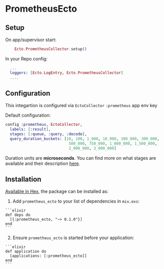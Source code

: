 # PrometheusEcto

## Setup

On app/supervisor start:

```elixir
    Ecto.PrometheusCollector.setup()
```

In your Repo config:

```elixir
  ...
  loggers: [Ecto.LogEntry, Ecto.PrometheusCollector]
  ....
```

## Configuration

This integartion is configured via `EctoCollector` `:prometheus` app env key

Default configuration:

```elixir
config :prometheus, EctoCollector,
  labels: [:result],
  stages: [:queue, :query, :decode],
  query_duration_buckets: [10, 100, 1_000, 10_000, 100_000, 300_000,
                            500_000, 750_000, 1_000_000, 1_500_000,
                            2_000_000, 3_000_000]
``` 

Duration units are **microseconds**. 
You can find more on what stages are available and their description [here](https://hexdocs.pm/ecto/Ecto.LogEntry.html).

## Installation

[Available in Hex](https://hex.pm/docs/publish), the package can be installed as:

  1. Add `prometheus_ecto` to your list of dependencies in `mix.exs`:

    ```elixir
    def deps do
      [{:prometheus_ecto, "~> 0.1.0"}]
    end
    ```

  2. Ensure `prometheus_ecto` is started before your application:

    ```elixir
    def application do
      [applications: [:prometheus_ecto]]
    end
    ```

